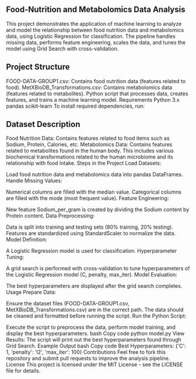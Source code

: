 ## Food-Nutrition and Metabolomics Data Analysis
This project demonstrates the application of machine learning to analyze and model the relationship between food nutrition data and metabolomics data, using Logistic Regression for classification. The pipeline handles missing data, performs feature engineering, scales the data, and tunes the model using Grid Search with cross-validation.

## Project Structure
FOOD-DATA-GROUP1.csv: Contains food nutrition data (features related to food).
MetXBioDB_Transformations.csv: Contains metabolomics data (features related to metabolites).
Python script that processes data, creates features, and trains a machine learning model.
Requirements
Python 3.x
pandas
scikit-learn
To install required dependencies, run:

## Dataset Description
Food Nutrition Data: Contains features related to food items such as Sodium, Protein, Calories, etc.
Metabolomics Data: Contains features related to metabolites found in the human body. This includes various biochemical transformations related to the human microbiome and its relationship with food intake.
Steps in the Project
Load Datasets:

Load food nutrition data and metabolomics data into pandas DataFrames.
Handle Missing Values:

Numerical columns are filled with the median value.
Categorical columns are filled with the mode (most frequent value).
Feature Engineering:

New feature Sodium_per_gram is created by dividing the Sodium content by Protein content.
Data Preprocessing:

Data is split into training and testing sets (80% training, 20% testing).
Features are standardized using StandardScaler to normalize the data.
Model Definition:

A Logistic Regression model is used for classification.
Hyperparameter Tuning:

A grid search is performed with cross-validation to tune hyperparameters of the Logistic Regression model (C, penalty, max_iter).
Model Evaluation:

The best hyperparameters are displayed after the grid search completes.
Usage
Prepare Data:

Ensure the dataset files (FOOD-DATA-GROUP1.csv, MetXBioDB_Transformations.csv) are in the correct path.
The data should be cleaned and formatted before running the script.
Run the Python Script:

Execute the script to preprocess the data, perform model training, and display the best hyperparameters.
bash
Copy code
python model.py
View Results:
The script will print out the best hyperparameters found through Grid Search.
Example Output
bash
Copy code
Best Hyperparameters: {'C': 1, 'penalty': 'l2', 'max_iter': 100}
Contributions
Feel free to fork this repository and submit pull requests to improve the analysis pipeline.
License
This project is licensed under the MIT License - see the LICENSE file for details.

